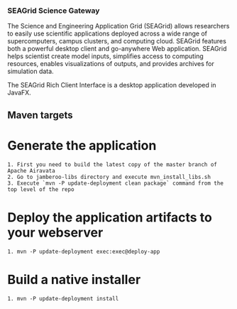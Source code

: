 ### SEAGrid Science Gateway

The Science and Engineering Application Grid (SEAGrid) allows researchers to easily use scientific applications deployed across a wide range of supercomputers, campus clusters, and computing cloud. SEAGrid features both a powerful desktop client and go-anywhere Web application. SEAGrid helps scientist create model inputs, simplifies access to computing resources, enables visualizations of outputs, and provides archives for simulation data.

The SEAGrid Rich Client Interface is a desktop application developed in JavaFX.

## Maven targets

# Generate the application
	1. First you need to build the latest copy of the master branch of Apache Airavata
	2. Go to jamberoo-libs directory and execute mvn_install_libs.sh
	3. Execute `mvn -P update-deployment clean package` command from the top level of the repo

# Deploy the application artifacts to your webserver

	1. mvn -P update-deployment exec:exec@deploy-app

# Build a native installer

	1. mvn -P update-deployment install
